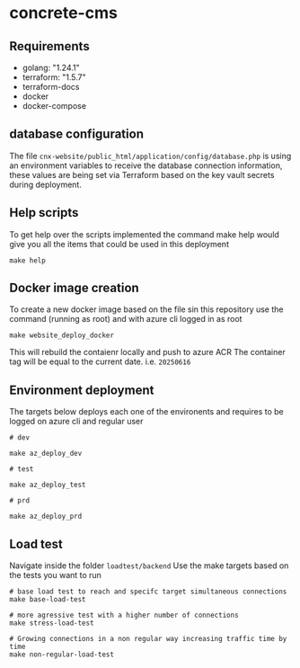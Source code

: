 # concrete-cms

## Requirements
- golang: "1.24.1"
- terraform: "1.5.7"
- terraform-docs
- docker
- docker-compose

## database configuration
The file `cnx-website/public_html/application/config/database.php` is using an environment variables to receive the database connection information, these values are being set via Terraform based on the key vault secrets during deployment.

## Help scripts
To get help over the scripts implemented the command make help would give you all the items that could be used in this deployment

```
make help
```

## Docker image creation
To create a new docker image based on the file sin this repository use the command (running as root) and with azure cli logged in as root

```
make website_deploy_docker
```

This will rebuild the contaienr locally and push to azure ACR
The container tag will be equal to the current date. i.e. `20250616`

## Environment deployment
The targets below deploys each one of the environents and requires to be logged on azure cli and regular user

```
# dev

make az_deploy_dev

# test

make az_deploy_test

# prd

make az_deploy_prd

```

## Load test

Navigate inside the folder `loadtest/backend`
Use the make targets based on the tests you want to run

```
# base load test to reach and specifc target simultaneous connections
make base-load-test

# more agressive test with a higher number of connections
make stress-load-test

# Growing connections in a non regular way increasing traffic time by time
make non-regular-load-test
```
